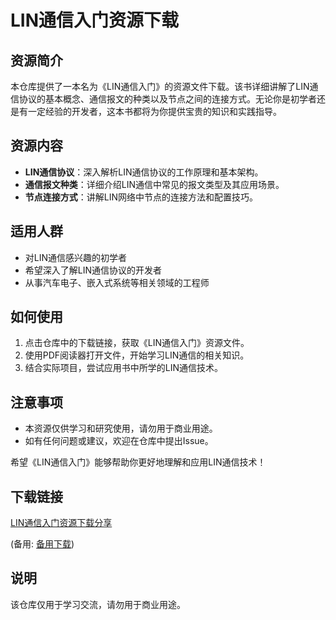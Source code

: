 # LIN通信入门资源下载

## 资源简介

本仓库提供了一本名为《LIN通信入门》的资源文件下载。该书详细讲解了LIN通信协议的基本概念、通信报文的种类以及节点之间的连接方式。无论你是初学者还是有一定经验的开发者，这本书都将为你提供宝贵的知识和实践指导。

## 资源内容

- **LIN通信协议**：深入解析LIN通信协议的工作原理和基本架构。
- **通信报文种类**：详细介绍LIN通信中常见的报文类型及其应用场景。
- **节点连接方式**：讲解LIN网络中节点的连接方法和配置技巧。

## 适用人群

- 对LIN通信感兴趣的初学者
- 希望深入了解LIN通信协议的开发者
- 从事汽车电子、嵌入式系统等相关领域的工程师

## 如何使用

1. 点击仓库中的下载链接，获取《LIN通信入门》资源文件。
2. 使用PDF阅读器打开文件，开始学习LIN通信的相关知识。
3. 结合实际项目，尝试应用书中所学的LIN通信技术。

## 注意事项

- 本资源仅供学习和研究使用，请勿用于商业用途。
- 如有任何问题或建议，欢迎在仓库中提出Issue。

希望《LIN通信入门》能够帮助你更好地理解和应用LIN通信技术！

## 下载链接
[LIN通信入门资源下载分享](https://pan.quark.cn/s/0f360eab8f6c) 

(备用: [备用下载](https://pan.baidu.com/s/1bPbi0lGK4VwmIXcSKe6YUw?pwd=1234))

## 说明

该仓库仅用于学习交流，请勿用于商业用途。
